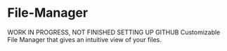 # File-Manager
WORK IN PROGRESS, NOT FINISHED SETTING UP GITHUB
Customizable File Manager that gives an intuitive view of your files. 
